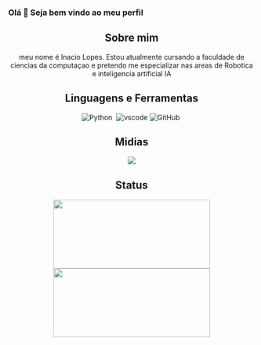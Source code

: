
### Olá 👋 Seja bem vindo ao meu perfil
<div align="center">
   
 <h2>Sobre mim</h2>
    meu nome é Inacio Lopes. Estou atualmente cursando a faculdade de ciencias da computaçao e pretendo me especializar nas areas de Robotica e inteligencia artificial IA

   
  <h2>Linguagens e Ferramentas</h2>

   ![Python](https://img.shields.io/badge/-Python%20Language-0D1117?style=for-the-badge&logo=python&logoColor=1572B6&labelColor=0D1117)&nbsp; ![vscode](https://img.shields.io/badge/-vscode-0D1117?style=for-the-badge&logo=oracle&labelColor=0D1117&textColor=0D1117)&nbsp;![GitHub](https://img.shields.io/badge/-GitHub-0D1117?style=for-the-badge&logo=github&labelColor=0D1117)&nbsp;

  <h2>Midias</h2>

   <a target="_blank" href="https://www.instagram.com/lopess_lv/"> <img src="https://img.shields.io/badge/Instagram-E4405F?style=for-the-badge&logo=instagram&logoColor=white"> </a>



<h2>Status</h2>

<img height="140em" width="320em" src="https://github-readme-stats-eight-theta.vercel.app/api?username=lopes-lv&icons=true&theme=algolia&include_all_commits=true&count_private=true"></img><img height="140em" width="320em" src="https://github-readme-stats-eight-theta.vercel.app/api/top-langs/?username=lopes-lv&layout=compact&langs_count=8&theme=algolia"></img>



</div>

